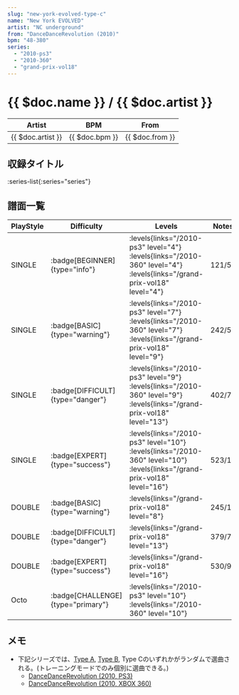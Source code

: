 ```yaml
---
slug: "new-york-evolved-type-c"
name: "New York EVOLVED"
artist: "NC underground"
from: "DanceDanceRevolution (2010)"
bpm: "48-380"
series:
  - "2010-ps3"
  - "2010-360"
  - "grand-prix-vol18"
---
```


# {{ $doc.name }} / {{ $doc.artist }}

|Artist|BPM|From|
|------|---|----|
|{{ $doc.artist }}|{{ $doc.bpm }}|{{ $doc.from }}|

## 収録タイトル

:series-list{:series="series"}

## 譜面一覧

|PlayStyle|Difficulty|Levels|Notes|Movie|
|---------|----------|------|-----|-----|
|SINGLE| :badge[BEGINNER]{type="info"}| :levels{links="/2010-ps3" level="4"} :levels{links="/2010-360" level="4"} :levels{links="/grand-prix-vol18" level="4"}|121/5||
|SINGLE| :badge[BASIC]{type="warning"}| :levels{links="/2010-ps3" level="7"} :levels{links="/2010-360" level="7"} :levels{links="/grand-prix-vol18" level="9"}|242/5||
|SINGLE| :badge[DIFFICULT]{type="danger"}| :levels{links="/2010-ps3" level="9"} :levels{links="/2010-360" level="9"} :levels{links="/grand-prix-vol18" level="13"}|402/7||
|SINGLE| :badge[EXPERT]{type="success"}| :levels{links="/2010-ps3" level="10"} :levels{links="/2010-360" level="10"} :levels{links="/grand-prix-vol18" level="16"}|523/16||
|DOUBLE| :badge[BASIC]{type="warning"}| :levels{links="/grand-prix-vol18" level="8"}|245/15||
|DOUBLE| :badge[DIFFICULT]{type="danger"}| :levels{links="/grand-prix-vol18" level="13"}|379/7||
|DOUBLE| :badge[EXPERT]{type="success"}| :levels{links="/grand-prix-vol18" level="16"}|530/9||
|Octo| :badge[CHALLENGE]{type="primary"}| :levels{links="/2010-ps3" level="10"} :levels{links="/2010-360" level="10"}|||

## メモ

- 下記シリーズでは、[Type A](/songs/new-york-evolved-type-a), [Type B](/songs/new-york-evolved-type-b), Type Cのいずれかがランダムで選曲される。(トレーニングモードでのみ個別に選曲できる。)
  - [DanceDanceRevolution (2010, PS3)](/series/2010-ps3)
  - [DanceDanceRevolution (2010, XBOX 360)](/series/2010-360)
